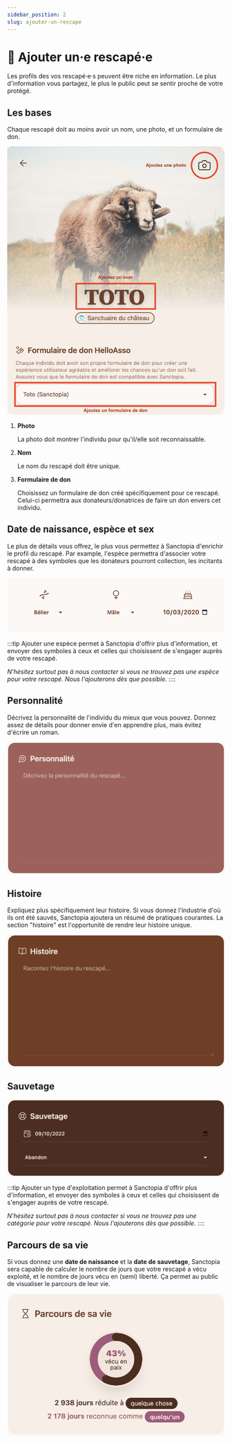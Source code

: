 ```yaml
---
sidebar_position: 2
slug: ajouter-un-rescape
---
```


# 🐰 Ajouter un·e rescapé·e

Les profils des vos rescapé·e·s peuvent être riche en information. Le plus d'information vous partagez, le plus le public peut se sentir proche de votre protégé.

## Les bases

Chaque rescapé doit au moins avoir un nom, une photo, et un formulaire de don.

![Les bases](./img/Sanctopia-animal-profile.png)

1. **Photo**

   La photo doit montrer l'individu pour qu'il/elle soit reconnaissable.

2. **Nom**

   Le nom du rescapé doit être unique.

3. **Formulaire de don**

    Choisissez un formulaire de don créé spécifiquement pour ce rescapé. Celui-ci permettra aux donateurs/donatrices de faire un don envers cet individu.

## Date de naissance, espèce et sex

Le plus de détails vous offrez, le plus vous permettez à Sanctopia d'enrichir le profil du rescapé. Par example, l'espèce permettra d'associer votre rescapé à des symboles que les donateurs pourront collection, les incitants à donner.

![Meta](./img/Sanctopia-animal-meta.png)

:::tip
Ajouter une espèce permet à Sanctopia d'offrir plus d'information, et envoyer des symboles à ceux et celles qui choisissent de s'engager auprès de votre rescapé. 

_N'hésitez surtout pas à nous contacter si vous ne trouvez pas une espèce pour votre rescapé. Nous l'ajouterons dès que possible._
::::

## Personnalité

Décrivez la personnalité de l'individu du mieux que vous pouvez. Donnez assez de détails pour donner envie d'en apprendre plus, mais évitez d'écrire un roman.

![Personnalité](./img/Sanctopia-animal-personalite.png)

## Histoire

Expliquez plus spécifiquement leur histoire. Si vous donnez l'industrie d'où ils ont été sauvés, Sanctopia ajoutera un résumé de pratiques courantes. La section "histoire" est l'opportunité de rendre leur histoire unique.

![Histoire](./img/Sanctopia-animal-histoire.png)

## Sauvetage

![Sauvetage](./img/Sanctopia-animal-sauvetage.png)

:::tip
Ajouter un type d'exploitation permet à Sanctopia d'offrir plus d'information, et envoyer des symboles à ceux et celles qui choisissent de s'engager auprès de votre rescapé. 

_N'hésitez surtout pas à nous contacter si vous ne trouvez pas une catégorie pour votre rescapé. Nous l'ajouterons dès que possible._
::::

## Parcours de sa vie

Si vous donnez une **date de naissance** et la **date de sauvetage**, Sanctopia sera capable de calculer le nombre de jours que votre rescapé a vécu exploité, et le nombre de jours vécu en (semi) liberté. Ça permet au public de visualiser le parcours de leur vie.

![Parcours de vie](./img/Sanctopia-animal-parcours-de-sa-vie.png)
